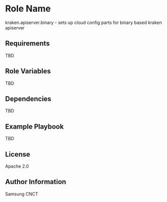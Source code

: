 Role Name
=========

kraken.apiserver.binary - sets up cloud config parts for binary based kraken apiserver

Requirements
------------

TBD

Role Variables
--------------

TBD

Dependencies
------------

TBD

Example Playbook
----------------

TBD

License
-------

Apache 2.0

Author Information
------------------

Samsung CNCT
